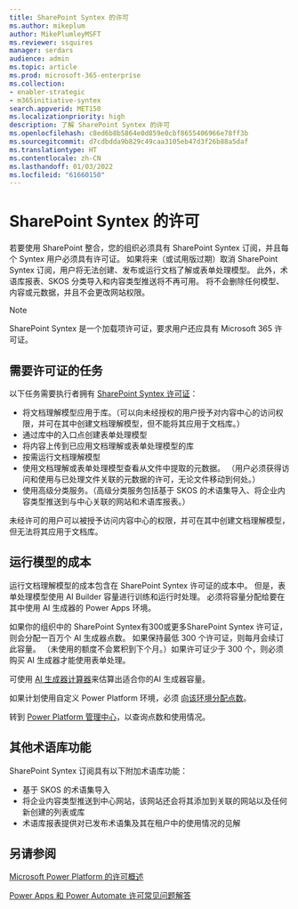 ```yaml
---
title: SharePoint Syntex 的许可
ms.author: mikeplum
author: MikePlumleyMSFT
ms.reviewer: ssquires
manager: serdars
audience: admin
ms.topic: article
ms.prod: microsoft-365-enterprise
ms.collection:
- enabler-strategic
- m365initiative-syntex
search.appverid: MET150
ms.localizationpriority: high
description: 了解 SharePoint Syntex 的许可
ms.openlocfilehash: c8ed6b8b5864e0d859e0cbf8655406966e78ff3b
ms.sourcegitcommit: d7cdbdda9b829c49caa3105eb47d3f26b88a5daf
ms.translationtype: HT
ms.contentlocale: zh-CN
ms.lasthandoff: 01/03/2022
ms.locfileid: "61660150"
---
```

# <a name="licensing-for-sharepoint-syntex"></a>SharePoint Syntex 的许可

若要使用 SharePoint 整合，您的组织必须具有 SharePoint Syntex 订阅，并且每个 Syntex 用户必须具有许可证。 如果将来（或试用版过期）取消 SharePoint Syntex 订阅，用户将无法创建、发布或运行文档了解或表单处理模型。 此外，术语库报表、SKOS 分类导入和内容类型推送将不再可用。 将不会删除任何模型、内容或元数据，并且不会更改网站权限。
 
> [!NOTE] 
> SharePoint Syntex 是一个加载项许可证，要求用户还应具有 Microsoft 365 许可证。
 
## <a name="tasks-requiring-a-license"></a>需要许可证的任务
 
以下任务需要执行者拥有 [SharePoint Syntex 许可证](https://www.microsoft.com/microsoft-365/enterprise/sharepoint-syntex)：
 
- 将文档理解模型应用于库。（可以向未经授权的用户授予对内容中心的访问权限，并可在其中创建文档理解模型，但不能将其应用于文档库。）
- 通过库中的入口点创建表单处理模型
- 将内容上传到已应用文档理解或表单处理模型的库
- 按需运行文档理解模型
- 使用文档理解或表单处理模型查看从文件中提取的元数据。 （用户必须获得访问和使用与已处理文件关联的元数据的许可，无论文件移动到何处。）
- 使用高级分类服务。（高级分类服务包括基于 SKOS 的术语集导入、将企业内容类型推送到与中心关联的网站和术语库报表。）

未经许可的用户可以被授予访问内容中心的权限，并可在其中创建文档理解模型，但无法将其应用于文档库。
 
## <a name="cost-of-running-models"></a>运行模型的成本
 
运行文档理解模型的成本包含在 SharePoint Syntex 许可证的成本中。 但是，表单处理模型使用 AI Builder 容量进行训练和运行时处理。 必须将容量分配给要在其中使用 AI 生成器的 Power Apps 环境。
 
如果你的组织中的 SharePoint Syntex有300或更多SharePoint Syntex 许可证，则会分配一百万个 AI 生成器点数。 如果保持最低 300 个许可证，则每月会续订此容量。 （未使用的额度不会累积到下个月。）如果许可证少于 300 个，则必须购买 AI 生成器才能使用表单处理。
 
可使用 [AI 生成器计算器](https://powerapps.microsoft.com/ai-builder-calculator)来估算出适合你的AI 生成器容量。

如果计划使用自定义 Power Platform 环境，必须 [向该环境分配点数](/power-platform/admin/capacity-add-on)。

转到 [Power Platform 管理中心](https://admin.powerplatform.microsoft.com/resources/capacity)，以查询点数和使用情况。
  
## <a name="additional-term-store-features"></a>其他术语库功能
 
SharePoint Syntex 订阅具有以下附加术语库功能：
 
- 基于 SKOS 的术语集导入
- 将企业内容类型推送到中心网站，该网站还会将其添加到关联的网站以及任何新创建的列表或库
- 术语库报表提供对已发布术语集及其在租户中的使用情况的见解


## <a name="see-also"></a>另请参阅

[Microsoft Power Platform 的许可概述](/power-platform/admin/pricing-billing-skus)

[Power Apps 和 Power Automate 许可常见问题解答](/power-platform/admin/powerapps-flow-licensing-faq)
